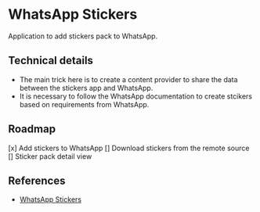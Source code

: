 # WhatsApp Stickers

Application to add stickers pack to WhatsApp.

## Technical details

- The main trick here is to create a content provider to share the data between the stickers app and WhatsApp.
- It is necessary to follow the WhatsApp documentation to create stcikers based on requirements from WhatsApp.

## Roadmap
[x] Add stickers to WhatsApp
[] Download stickers from the remote source
[] Sticker pack detail view


## References
- [WhatsApp Stickers](https://github.com/WhatsApp/stickers/tree/main/Android)